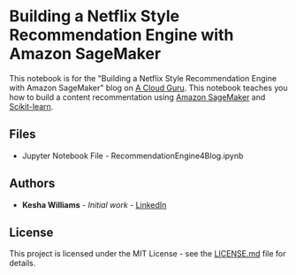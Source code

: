 # Building a Netflix Style Recommendation Engine with Amazon SageMaker

This notebook is for the "Building a Netflix Style Recommendation Engine with Amazon SageMaker" blog on [A Cloud Guru](https://acloud.guru). This notebook teaches you how to build a content recommentation using [Amazon SageMaker](https://aws.amazon.com/sagemaker/) and [Scikit-learn](https://scikit-learn.org/stable/). 

## Files

* Jupyter Notebook File - RecommendationEngine4Blog.ipynb

## Authors

* **Kesha Williams** - *Initial work* - [LinkedIn](https://www.linkedin.com/in/java-rock-star-kesha/)

## License

This project is licensed under the MIT License - see the [LICENSE.md](https://github.com/ACloudGuru-Resources/Series_DeepComposer/blob/master/LICENSE) file for details.

